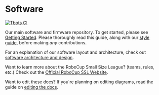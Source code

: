 # Software

[![Tbots CI](https://github.com/UBC-Thunderbots/Software/actions/workflows/main.yml/badge.svg)](https://github.com/UBC-Thunderbots/Software/actions?query=workflow%3A%22Tbots+CI%22+branch%3Amaster)

Our main software and firmware repository. To get started, please see [Getting Started](docs/getting-started.md). Please thoroughly read this guide, along with our [style guide](docs/code-style-guide.md), before making *any* contributions.

For an explanation of our software layout and architecture, check out [software architecture and design](docs/software-architecture-and-design.md).

Want to learn more about the RoboCup Small Size League? (teams, rules, etc.) Check out the [Official RoboCup SSL Website](https://ssl.robocup.org/).

Want to edit these docs? If you're planning on editing diagrams, read the guide on [editing the docs](docs/editing-the-docs.md).
